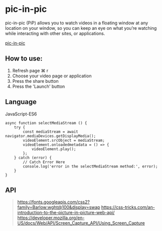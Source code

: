 # pic-in-pic
pic-in-pic (PiP) allows you to watch videos in a floating window at any location on your window, so you can keep an eye on what you’re watching while interacting with other sites, or applications.

[pic-in-pic]()

## How to use:
1. Refresh page ⌘ r
2. Choose your video page or application
3. Press the share button
4. Press the 'Launch' button

## Language

JavaScript-ES6
```
async function selectMediaStream () {
	try {
		const mediaStream = await navigator.mediaDevices.getDisplayMedia();
		videoElement.srcObject = mediaStream;
		videoElement.onloadedmetadata = () => {
			videoElement.play();
		};
	} catch (error) {
		// Catch Error Here
		console.log('error in the selectMediaStream method:', error);
	}
}

```

## API
> https://fonts.googleapis.com/css2?family=Barlow:wght@100&display=swap
> https://css-tricks.com/an-introduction-to-the-picture-in-picture-web-api/
> https://developer.mozilla.org/en-US/docs/Web/API/Screen_Capture_API/Using_Screen_Capture